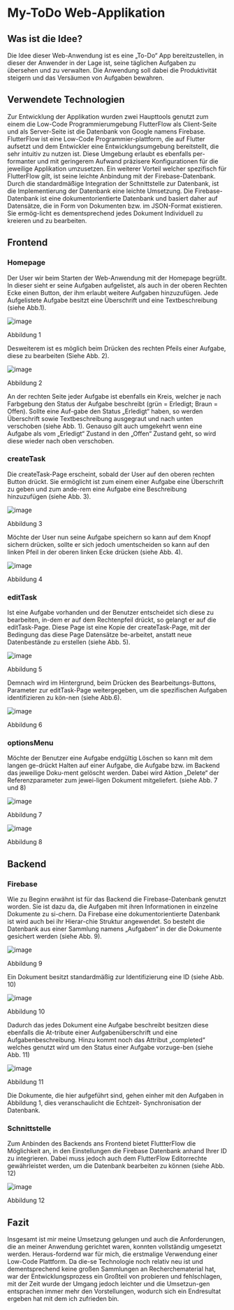 # My-ToDo Web-Applikation 

## Was ist die Idee?
Die Idee dieser Web-Anwendung ist es eine „To-Do“ App bereitzustellen, in dieser der Anwender in der Lage ist, seine täglichen Aufgaben zu übersehen und zu verwalten. Die Anwendung soll dabei die Produktivität steigern und das Versäumen von Aufgaben bewahren.


## Verwendete Technologien 
Zur Entwicklung der Applikation wurden zwei Haupttools genutzt zum einem die Low-Code Programmierumgebung FlutterFlow als Client-Seite und als Server-Seite ist die Datenbank von Google namens Firebase. FlutterFlow ist eine Low-Code Programmier-plattform, die auf Flutter aufsetzt und dem Entwickler eine Entwicklungsumgebung bereitstellt, die sehr intuitiv zu nutzen ist. Diese Umgebung erlaubt es ebenfalls per-formanter und mit geringerem Aufwand präzisere Konfigurationen für die jeweilige Applikation umzusetzen. Ein weiterer Vorteil welcher spezifisch für FlutterFlow gilt, ist seine leichte Anbindung mit der Firebase-Datenbank. Durch die standardmäßige Integration der Schnittstelle zur Datenbank, ist die Implementierung der Datenbank eine leichte Umsetzung. 
Die Firebase-Datenbank ist eine dokumentorientierte Datenbank und basiert daher auf Datensätze, die in Form von Dokumenten bzw. im JSON-Format existieren. Sie ermög-licht es dementsprechend jedes Dokument Individuell zu kreieren und zu bearbeiten.


## Frontend

### Homepage
Der User wir beim Starten der Web-Anwendung mit der Homepage begrüßt. In dieser sieht er seine Aufgaben aufgelistet, als auch in der oberen Rechten Ecke einen Button, der ihm erlaubt weitere Aufgaben hinzuzufügen. Jede Aufgelistete Aufgabe besitzt eine Überschrift und eine Textbeschreibung (siehe Abb.1). 

![image](https://github.com/YassineH03/web_entwicklung_BFAX422A/assets/147349679/ab9e0db2-e45f-46db-8dbc-d5ed8cfa56f8)

Abbildung 1

Desweiterem ist es möglich beim Drücken des rechten Pfeils einer Aufgabe, diese zu bearbeiten (Siehe Abb. 2).

![image](https://github.com/YassineH03/web_entwicklung_BFAX422A/assets/147349679/82d43b8e-67b0-478b-b56f-12ac66d150b5)

Abbildung 2

An der rechten Seite jeder Aufgabe ist ebenfalls ein Kreis, welcher je nach Farbgebung den Status der Aufgabe beschreibt (grün = Erledigt; Braun = Offen). Sollte eine Auf-gabe den Status „Erledigt“ haben, so werden Überschrift sowie Textbeschreibung ausgegraut und nach unten verschoben (siehe Abb. 1). Genauso gilt auch umgekehrt wenn eine Aufgabe als vom „Erledigt“ Zustand in den „Offen“ Zustand geht, so wird diese wieder nach oben verschoben.


### createTask 
Die createTask-Page erscheint, sobald der User auf den oberen rechten Button drückt.
Sie ermöglicht ist zum einem einer Aufgabe eine Überschrift zu geben und zum ande-rem eine Aufgabe eine Beschreibung hinzuzufügen (siehe Abb. 3). 

![image](https://github.com/YassineH03/web_entwicklung_BFAX422A/assets/147349679/14fec981-6ad0-4884-819a-55598791f7da)

Abbildung 3

Möchte der User nun seine Aufgabe speichern so kann auf dem Knopf sichern drücken, sollte er sich jedoch umentscheiden so kann auf den linken Pfeil in der oberen linken Ecke drücken (siehe Abb. 4).

![image](https://github.com/YassineH03/web_entwicklung_BFAX422A/assets/147349679/baafcd34-6a25-4a66-9d2a-8cb920a4e611)

Abbildung 4


### editTask
Ist eine Aufgabe vorhanden und der Benutzer entscheidet sich diese zu bearbeiten, in-dem er auf dem Rechtenpfeil drückt, so gelangt er auf die editTask-Page. Diese Page ist eine Kopie der createTask-Page, mit der Bedingung das diese Page Datensätze be-arbeitet, anstatt neue Datenbestände zu erstellen (siehe Abb. 5).

![image](https://github.com/YassineH03/web_entwicklung_BFAX422A/assets/147349679/0942ffb8-5676-47ed-b995-96fd138fac8b)

Abbildung 5

Demnach wird im Hintergrund, beim Drücken des Bearbeitungs-Buttons, Parameter zur editTask-Page weitergegeben, um die spezifischen Aufgaben identifizieren zu kön-nen (siehe Abb.6).  

![image](https://github.com/YassineH03/web_entwicklung_BFAX422A/assets/147349679/749a0dff-73f5-4ca4-8ee7-2d697280acda)

Abbildung 6


### optionsMenu

Möchte der Benutzer eine Aufgabe endgültig Löschen so kann mit dem langen ge-drückt Halten auf einer Aufgabe, die Aufgabe bzw. im Backend das jeweilige Doku-ment gelöscht werden. Dabei wird Aktion „Delete“ der Referenzparameter zum jewei-ligen Dokument mitgeliefert. (siehe Abb. 7 und 8) 

![image](https://github.com/YassineH03/web_entwicklung_BFAX422A/assets/147349679/5600fc2f-2191-4548-8545-9f8271b11b2e)

Abbildung 7

![image](https://github.com/YassineH03/web_entwicklung_BFAX422A/assets/147349679/4f334b82-1f12-4f4c-a0df-b181ddee4d28)

Abbildung 8 

## Backend

### Firebase 

Wie zu Beginn erwähnt ist für das Backend die Firebase-Datenbank genutzt worden. 
Sie ist dazu da, die Aufgaben mit ihren Informationen in einzelne Dokumente zu si-chern. Da Firebase eine dokumentorientierte Datenbank ist wird auch bei ihr Hierar-chie Struktur angewendet. So besteht die Datenbank aus einer Sammlung namens „Aufgaben“ in der die Dokumente gesichert werden (siehe Abb. 9).
 
![image](https://github.com/YassineH03/web_entwicklung_BFAX422A/assets/147349679/95c8d903-ae17-4af3-b3d3-91ded1005aa9)

Abbildung 9 

Ein Dokument besitzt standardmäßig zur Identifizierung eine ID (siehe Abb. 10) 

![image](https://github.com/YassineH03/web_entwicklung_BFAX422A/assets/147349679/97c904f9-4976-4eed-b669-ad8eced6d7c9)

Abbildung 10

Dadurch das jedes Dokument eine Aufgabe beschreibt besitzen diese ebenfalls die At-tribute einer Aufgabenüberschrift und eine Aufgabenbeschreibung. Hinzu kommt noch das Attribut „completed“ welches genutzt wird um den Status einer Aufgabe vorzuge-ben (siehe Abb. 11)

![image](https://github.com/YassineH03/web_entwicklung_BFAX422A/assets/147349679/a9f6a350-2c1a-42a3-91a4-971c29864557)

Abbildung 11

Die Dokumente, die hier aufgeführt sind, gehen einher mit den Aufgaben in Abbildung 1, dies veranschaulicht die Echtzeit- Synchronisation der Datenbank. 

### Schnittstelle 

Zum Anbinden des Backends ans Frontend bietet FluttterFlow die Möglichkeit an, in den Einstellungen die Firebase Datenbank anhand Ihrer ID zu integrieren. Dabei muss jedoch auch dem FlutterFlow Editorrechte gewährleistet werden, um die Datenbank bearbeiten zu können (siehe Abb. 12) 

![image](https://github.com/YassineH03/web_entwicklung_BFAX422A/assets/147349679/cc8cff74-3add-4d3a-86e7-daa88f7dd907)

Abbildung 12

## Fazit 

Insgesamt ist mir meine Umsetzung gelungen und auch die Anforderungen, die an meiner Anwendung gerichtet waren, konnten vollständig umgesetzt werden. Heraus-fordernd war für mich, die erstmalige Verwendung einer Low-Code Plattform. Da die-se Technologie noch relativ neu ist und dementsprechend keine großen Sammlungen an Recherchematerial hat, war der Entwicklungsprozess ein Großteil von probieren und fehlschlagen, mit der Zeit wurde der Umgang jedoch leichter und die Umsetzun-gen entsprachen immer mehr den Vorstellungen, wodurch sich ein Endresultat ergeben hat mit dem ich zufrieden bin.

